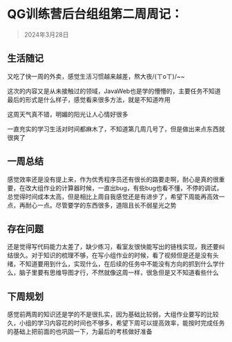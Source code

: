 # QG训练营后台组组第二周周记：

> 2024年3月28日

## 生活随记

又吃了快一周的外卖，感觉生活习惯越来越差，熬大夜/(ㄒoㄒ)/~~

这次的内容又是从未接触过的领域，JavaWeb也是学的懵懵的，主要任务不知道最后的形式是什么样子，感觉看来很多方法，就是不知道咋用

这周天气真不错，明媚的阳光让人心情好很多

一直充实的学习生活对时间都麻木了，不知道第几周几号了，但是做出来点东西就很爽了

## 一周总结

感觉效率还是没有提上来，作为优秀程序员还有很长的路要走啊，耐心是真的很重要，在改大组作业的计算器时候，一直出bug，有些bug也看不懂，不停的调试，总觉得时间成本太高，但是相比上周自我感觉还是有进步了，希望下周能再高效一点，再耐心一点。尽管要学的东西很多，道阻且长不弱星光之势

## 存在问题

还是觉得写代码能力太差了，缺少练习，看室友很快能写出的链栈实现，我还要纠结很久。对于知识的梳理不够，在写小组作业的时候，看了视频但是还是没有头绪，不知道要用到什么，实现什么，在后续的任务中不能没有方向的抓到什么学什么，脑子里要有思维导图才行，不然就像这周一样，很急但是又不知道看些什么

## 下周规划

感觉前两周的知识还是学的不是很扎实，因为基础比较弱，大组作业要写的比较久，小组的学习内容花的时间也不够多，希望下周可以提高效率，能按时完成任务的基础上把前面的也巩固一下，为最后的考核做好准备